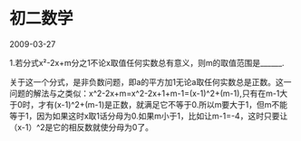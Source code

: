 # 初二数学
2009-03-27


1.若分式x²-2x+m分之1不论x取值任何实数总有意义，则m的取值范围是______.


关于这一个分式，是非负数问题，即a的平方加1无论a取任何实数总是正数。这一问题的解法与之类似：x^2-2x+m=x^2-2x+1+m-1=(x-1)^2+(m-1),只有在m-1大于0时，才有(x-1)^2+(m-1)是正数，就满足它不等于0.所以m要大于1，但m不能等于1，因为如果这时x取1话分母为0.如果m小于1，比如让m-1=-4，这时只要让（x-1）^2是它的相反数就使分母为0了。
